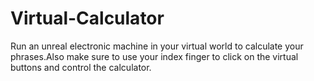 # Virtual-Calculator
Run an unreal electronic machine in your virtual world to calculate your phrases.Also make sure to
use your index finger to click on the virtual buttons and control the calculator.
